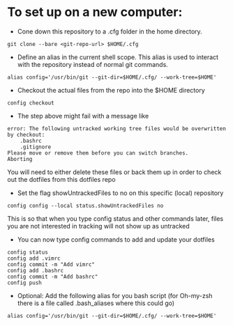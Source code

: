 # To set up on a new computer:
* Cone down this repository to a .cfg folder in the home directory.
```
git clone --bare <git-repo-url> $HOME/.cfg
```
* Define an alias in the current shell scope. This alias is used to interact with the repository instead of normal git commands.
```
alias config='/usr/bin/git --git-dir=$HOME/.cfg/ --work-tree=$HOME'
```
* Checkout the actual files from the repo into the $HOME directory
```
config checkout
```
* The step above might fail with a message like
```
error: The following untracked working tree files would be overwritten by checkout:
    .bashrc
    .gitignore
Please move or remove them before you can switch branches.
Aborting
```
You will need to either delete these files or back them up in order to check out the dotfiles from this dotfiles repo
* Set the flag showUntrackedFiles to no on this specific (local) repository
```
config config --local status.showUntrackedFiles no
```
This is so that when you type config status and other commands later, files you are not interested in tracking will not show up as untracked
* You can now type config commands to add and update your dotfiles
```
config status
config add .vimrc
config commit -m "Add vimrc"
config add .bashrc
config commit -m "Add bashrc"
config push
```
* Optional: Add the following alias for you bash script (for Oh-my-zsh there is a file called .bash_aliases where this could go)
```
alias config='/usr/bin/git --git-dir=$HOME/.cfg/ --work-tree=$HOME'
```
